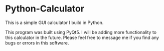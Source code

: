 # Python-Calculator
This is a simple GUI calculator I build in Python.

This program was built using PyQt5. I will be adding more functionality to this calculator in the future. 
Please feel free to message me if you find any bugs or errors in this software.

